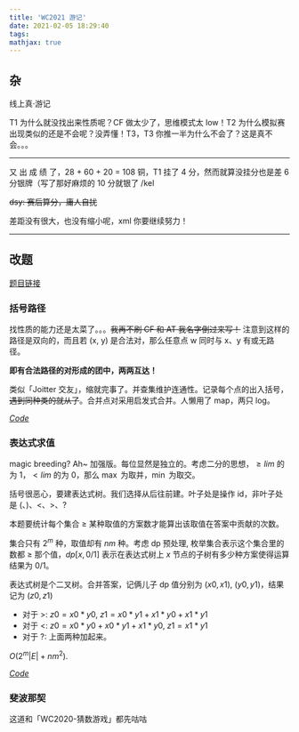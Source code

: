 ```yaml
---
title: 'WC2021 游记'
date: 2021-02-05 18:29:40
tags: 
mathjax: true
---
```


## 杂

线上真·游记

T1 为什么就没找出来性质呢？CF 做太少了，思维模式太 low！T2 为什么模拟赛出现类似的还是不会呢？没弄懂！T3，T3 你推一半为什么不会了？这是真不会。。。

---

又 出 成 绩 了，28 + 60 + 20 = 108 铜，T1 挂了 4 分，然而就算没挂分也是差 6 分银牌（写了那好麻烦的 10 分就银了 /kel

~~dsy: 赛后算分，庸人自扰~~

差距没有很大，也没有缩小呢，xml 你要继续努力！

---

## 改题

[题目链接](https://loj.ac/p?keyword=wc2021)

### 括号路径

找性质的能力还是太菜了。。。~~我再不刷 CF 和 AT 我名字倒过来写！~~ 注意到这样的路径是双向的，而且若 (x, y) 是合法对，那么任意点 w 同时与 x、y 有或无路径。

**即有合法路径的对形成的团中，两两互达！**

类似「Joitter 交友」，缩就完事了。并查集维护连通性。记录每个点的出入括号，~~遇到同种类的就从了~~。合并点对采用启发式合并。人懒用了 map，两只 log。

[$Code$](https://loj.ac/s/1061222)

### 表达式求值

magic breeding? Ah~ 加强版。每位显然是独立的。考虑二分的思想，$\geq lim$ 的为 $1$，$< lim$ 的为 $0$，那么 $\max$ 为取并，$\min$ 为取交。

括号很恶心，要建表达式树。我们选择从后往前建。叶子处是操作 id，非叶子处是 $($、$)$、$<$、$>$、$?$

本题要统计每个集合 $\geq$ 某种取值的方案数才能算出该取值在答案中贡献的次数。

集合只有 $2^m$ 种，取值却有 $nm$ 种。考虑 dp 预处理, 枚举集合表示这个集合里的数都 $\geq$ 那个值，$dp[x, 0/1]$ 表示在表达式树上 $x$ 节点的子树有多少种方案使得运算结果为 $0$/$1$。

表达式树是个二叉树。合并答案，记俩儿子 dp 值分别为 $(x0, x1)$, $(y0, y1)$，结果记为 $(z0, z1)$

* 对于 $>$: $z0 = x0 * y0$, $z1 = x0 * y1 + x1 * y0 + x1 * y1$
* 对于 $<$: $z0 = x0 * y0 + x0 * y1 + x1 * y0$, $z1 = x1 * y1$
* 对于 $?$: 上面两种加起来。

$O(2^m|E| + nm^2)$.

[$Code$](https://loj.ac/s/1061278)

### 斐波那契

这道和「WC2020-猜数游戏」都先咕咕